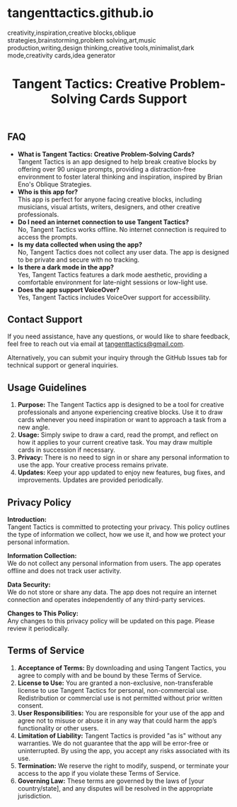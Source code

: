 # tangenttactics.github.io
creativity,inspiration,creative blocks,oblique strategies,brainstorming,problem solving,art,music production,writing,design thinking,creative tools,minimalist,dark mode,creativity cards,idea generator

<!DOCTYPE html>
<html lang="en">
<head>
    <meta charset="UTF-8">
    <meta name="viewport" content="width=device-width, initial-scale=1.0">

   
</head>
<body>

<header>
    <h1>Tangent Tactics: Creative Problem-Solving Cards Support</h1>
</header>

<section class="faq">
    <h2>FAQ</h2>
    <ul>
        <li><strong>What is Tangent Tactics: Creative Problem-Solving Cards?</strong><br>
            Tangent Tactics is an app designed to help break creative blocks by offering over 90 unique prompts, providing a distraction-free environment to foster lateral thinking and inspiration, inspired by Brian Eno's Oblique Strategies.</li>
        <li><strong>Who is this app for?</strong><br>
            This app is perfect for anyone facing creative blocks, including musicians, visual artists, writers, designers, and other creative professionals.</li>
        <li><strong>Do I need an internet connection to use Tangent Tactics?</strong><br>
            No, Tangent Tactics works offline. No internet connection is required to access the prompts.</li>
        <li><strong>Is my data collected when using the app?</strong><br>
            No, Tangent Tactics does not collect any user data. The app is designed to be private and secure with no tracking.</li>
        <li><strong>Is there a dark mode in the app?</strong><br>
            Yes, Tangent Tactics features a dark mode aesthetic, providing a comfortable environment for late-night sessions or low-light use.</li>
        <li><strong>Does the app support VoiceOver?</strong><br>
            Yes, Tangent Tactics includes VoiceOver support for accessibility.</li>
    </ul>
</section>

<section class="contact-form">
    <h2>Contact Support</h2>
    <p>If you need assistance, have any questions, or would like to share feedback, feel free to reach out via email at <a href="mailto:tangenttactics@gmail.com">tangenttactics@gmail.com</a>.</p>
    <p>Alternatively, you can submit your inquiry through the GitHub Issues tab for technical support or general inquiries.</p>

</section>

<section class="usage-guidelines">
    <h2>Usage Guidelines</h2>
    <ol>
        <li><strong>Purpose:</strong> The Tangent Tactics app is designed to be a tool for creative professionals and anyone experiencing creative blocks. Use it to draw cards whenever you need inspiration or want to approach a task from a new angle.</li>
        <li><strong>Usage:</strong> Simply swipe to draw a card, read the prompt, and reflect on how it applies to your current creative task. You may draw multiple cards in succession if necessary.</li>
        <li><strong>Privacy:</strong> There is no need to sign in or share any personal information to use the app. Your creative process remains private.</li>
        <li><strong>Updates:</strong> Keep your app updated to enjoy new features, bug fixes, and improvements. Updates are provided periodically.</li>
    </ol>
</section>

<section class="privacy-policy">
    <h2>Privacy Policy</h2>
    <p><strong>Introduction:</strong><br>
        Tangent Tactics is committed to protecting your privacy. This policy outlines the type of information we collect, how we use it, and how we protect your personal information.</p>
    <p><strong>Information Collection:</strong><br>
        We do not collect any personal information from users. The app operates offline and does not track user activity.</p>
    <p><strong>Data Security:</strong><br>
        We do not store or share any data. The app does not require an internet connection and operates independently of any third-party services.</p>
    <p><strong>Changes to This Policy:</strong><br>
        Any changes to this privacy policy will be updated on this page. Please review it periodically.</p>
</section>

<section class="terms-of-service">
    <h2>Terms of Service</h2>
    <ol>
        <li><strong>Acceptance of Terms:</strong> By downloading and using Tangent Tactics, you agree to comply with and be bound by these Terms of Service.</li>
        <li><strong>License to Use:</strong> You are granted a non-exclusive, non-transferable license to use Tangent Tactics for personal, non-commercial use. Redistribution or commercial use is not permitted without prior written consent.</li>
        <li><strong>User Responsibilities:</strong> You are responsible for your use of the app and agree not to misuse or abuse it in any way that could harm the app’s functionality or other users.</li>
        <li><strong>Limitation of Liability:</strong> Tangent Tactics is provided "as is" without any warranties. We do not guarantee that the app will be error-free or uninterrupted. By using the app, you accept any risks associated with its use.</li>
        <li><strong>Termination:</strong> We reserve the right to modify, suspend, or terminate your access to the app if you violate these Terms of Service.</li>
        <li><strong>Governing Law:</strong> These terms are governed by the laws of [your country/state], and any disputes will be resolved in the appropriate jurisdiction.</li>
    </ol>
</section>

</body>
</html>
